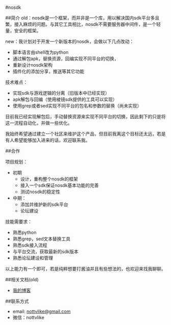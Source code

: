#nosdk

##简介
old：nosdk是一个框架，而并非是一个库，用以解决国内sdk平台多且繁，接入麻烦的问题。与其它工具相比，nosdk不需要服务器中间件，是一个轻量，安全的框架。

new：我计划对于开发一个新版本的nosdk，会做以下几点改动：

*	脚本语言由shell改为python
*	通过解包apk，替换资源，回编实现不同平台的切换，
*	重新设计nosdk架构
*	插件化的添加分享，推送等其它功能

技术难点：

*	实现sdk与游戏逻辑的分离（旧版本中已经实现）
*	apk解包与回编（使用棱镜sdk提供的工具可以实现）
*	使用grep或者sed实现不同平台的包名和参数的替换（尚未实现）

目前我已经实现解包后，手动替换资源来实现不同平台的切换，因此剩下的只是将这一流程自动化，并做一些优化。

我始终希望通过建立一个社区来维护这个产品，但目前我离这个目标还太远，若是有人希望能够加入进来的话，欢迎联系我。

##合作

项目规划：

*	初期
	*	设计，重构整个nosdk的框架
	*	接入一个sdk保证nosdk基本功能的完善
	*	测试nosdk的稳定性	
*	中期：
	*	添加并维护新的sdk平台
	*	论坛建设

技能需要求：

*	熟悉python
*	熟悉grep，sed文本替换工具
*	熟悉sdk接入流程
*	与平台交流，获取最新的sdk版本
*	熟悉论坛建设和管理

以上能力有一个即可，若是纯粹想要打酱油并且有些想法的，也欢迎来找我聊聊。	

##相关文档(old)

   * [我的博客][1]


##联系方式

   * email: nottvlike@gmail.com
   * 微信：nottvlike

[1]: http://www.cnblogs.com/nottvlike/p/4594179.html "my bolg"
